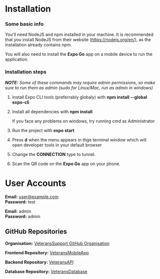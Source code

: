 # Installation

### Some basic info
You'll need NodeJS and npm installed in your machine. It is recommended that you install NodeJS from their website (https://nodejs.org/en/), as the installation already contains npm.

You will also need to install the **Expo Go** app on a mobile device to run the application.

### Installation steps

_**NOTE:** *Some of these commands may require admin permissions, so make sure to run them as admin (sudo for Linux/Mac, run as admin in windows)*_

1. Install Expo CLI tools (preferrably globaly) with **npm install --global expo-cli**
2. Install all dependencies with **npm install**

   If you face any problems on windows, try running cmd as Administrator
3. Run the project with **expo start**
4. Press **d** when the menu appears in thge terminal window which will open developer tools in your default browser
5. Change the **CONNECTION** type to tunnel.
6. Scan the QR code on the **Expo Go** app on your phone.


# User Accounts

**Email:** user@example.com \
**Password:** test

**Email:** admin \
**Password:** admin

## GitHub Repositories

**Organisation:**
[VeteransSupport GitHub Organisation](https://github.com/VeteransSupport) 

**Frontend Repository:**
[VeteransMobileApp](https://github.com/VeteransSupport/VeteransMobileApp)

**Backend Repository:**
[VeteransAPI](https://github.com/VeteransSupport/VeteransAPI)

**Database Repository:**
[VeteransDatabase](https://github.com/VeteransSupport/VeteransDatabase)
